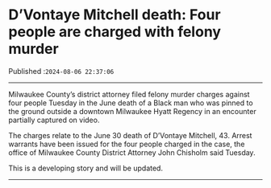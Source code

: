 # D’Vontaye Mitchell death: Four people are charged with felony murder

Published :`2024-08-06 22:37:06`

---

Milwaukee County’s district attorney filed felony murder charges against four people Tuesday in the June death of a Black man who was pinned to the ground outside a downtown Milwaukee Hyatt Regency in an encounter partially captured on video.

The charges relate to the June 30 death of D’Vontaye Mitchell, 43. Arrest warrants have been issued for the four people charged in the case, the office of Milwaukee County District Attorney John Chisholm said Tuesday.

This is a developing story and will be updated.

---


